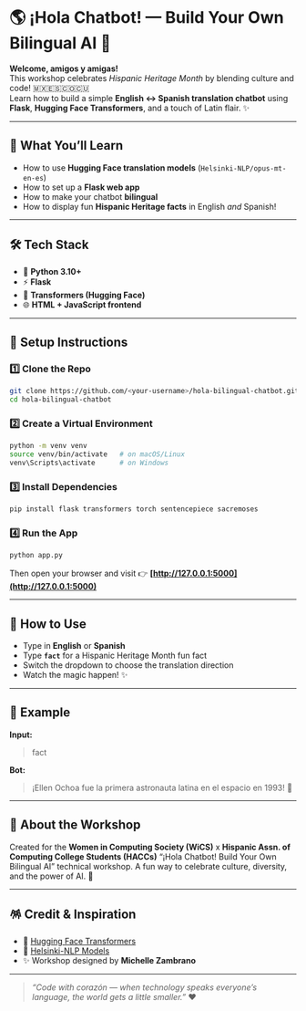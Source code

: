 # 🌎 ¡Hola Chatbot! — Build Your Own Bilingual AI 💬

**Welcome, amigos y amigas!**  
This workshop celebrates *Hispanic Heritage Month* by blending culture and code! 🇲🇽🇪🇸🇨🇴🇨🇺  
Learn how to build a simple **English ↔ Spanish translation chatbot** using **Flask**, **Hugging Face Transformers**, and a touch of Latin flair. ✨

---

## 🎯 What You’ll Learn

- How to use **Hugging Face translation models** (`Helsinki-NLP/opus-mt-en-es`)
- How to set up a **Flask web app**
- How to make your chatbot **bilingual**
- How to display fun **Hispanic Heritage facts** in English *and* Spanish!

---

## 🛠️ Tech Stack

- 🐍 **Python 3.10+**
- ⚡ **Flask**
- 🤗 **Transformers (Hugging Face)**
- 🌐 **HTML + JavaScript frontend**

---

## 🚀 Setup Instructions

### 1️⃣ Clone the Repo
```bash
git clone https://github.com/<your-username>/hola-bilingual-chatbot.git
cd hola-bilingual-chatbot
````

### 2️⃣ Create a Virtual Environment

```bash
python -m venv venv
source venv/bin/activate   # on macOS/Linux
venv\Scripts\activate      # on Windows
```

### 3️⃣ Install Dependencies

```bash
pip install flask transformers torch sentencepiece sacremoses
```

### 4️⃣ Run the App

```bash
python app.py
```

Then open your browser and visit 👉 **[http://127.0.0.1:5000](http://127.0.0.1:5000)**

---

## 💬 How to Use

* Type in **English** or **Spanish**
* Type **`fact`** for a Hispanic Heritage Month fun fact
* Switch the dropdown to choose the translation direction
* Watch the magic happen! ✨

---

## 🌟 Example

**Input:**

> fact

**Bot:**

> ¡Ellen Ochoa fue la primera astronauta latina en el espacio en 1993! 🚀

---

## 🧠 About the Workshop

Created for the **Women in Computing Society (WiCS)** x **Hispanic Assn. of Computing College Students (HACCs)** “¡Hola Chatbot! Build Your Own Bilingual AI” technical workshop.
A fun way to celebrate culture, diversity, and the power of AI. 💃

---

## 🪅 Credit & Inspiration

* 🤗 [Hugging Face Transformers](https://huggingface.co/transformers/)
* 🧠 [Helsinki-NLP Models](https://huggingface.co/Helsinki-NLP)
* ✨ Workshop designed by **Michelle Zambrano**

---

> *“Code with corazón — when technology speaks everyone’s language, the world gets a little smaller.”* ❤️

```

